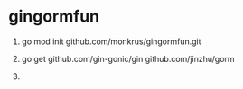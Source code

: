 # gingormfun

1. go mod init github.com/monkrus/gingormfun.git

2. go get github.com/gin-gonic/gin github.com/jinzhu/gorm

3. 
